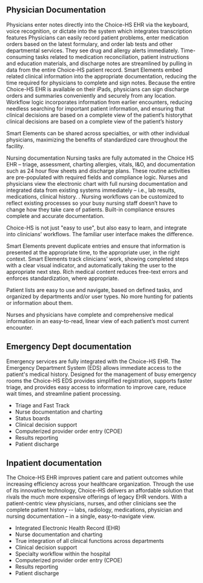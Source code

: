 ## Physician Documentation

Physicians enter notes directly into the Choice-HS EHR via the keyboard, voice recognition, or dictate into the system which integrates transcription features Physicians can easily record patient problems, enter medication orders based on the latest formulary, and order lab tests and other departmental services. They see drug and allergy alerts immediately. Time-consuming tasks related to medication reconciliation, patient instructions and education materials, and discharge notes are streamlined by pulling in data from the entire Choice-HS patient record.
Smart Elements embed related clinical information into the appropriate documentation, reducing the time required for physicians to complete and sign notes. Because the entire Choice-HS EHR is available on their iPads, physicians can sign discharge orders and summaries conveniently and securely from any location.
Workflow logic incorporates information from earlier encounters, reducing needless searching for important patient information, and ensuring that clinical decisions are based on a complete view of the patient’s historythat clinical decisions are based on a complete view of the patient’s history

Smart Elements can be shared across specialties, or with other individual physicians, maximizing the benefits of standardized care throughout the facility.

Nursing documentation
Nursing tasks are fully automated in the Choice HS EHR – triage, assessment, charting allergies, vitals, I&O, and documentation such as 24 hour flow sheets and discharge plans. These routine activities are pre-populated with required fields and compliance logic. Nurses and physicians view the electronic chart with full nursing documentation and integrated data from existing systems immediately – i.e., lab results, medications, clinical history. .
Nursing workflows can be customized to reflect existing processes so your busy nursing staff doesn’t have to change how they take care of patients. Built-in compliance ensures complete and accurate documentation.

Choice-HS is not just "easy to use", but also easy to learn, and integrate into clinicians’ workflows. The familiar user interface makes the difference.

Smart Elements prevent duplicate entries and ensure that information is presented at the appropriate time, to the appropriate user, in the right context.
Smart Elements track clinicians’ work, showing completed steps with a clear visual indicator, and automatically taking the user to the appropriate next step.
Rich medical content reduces free-text errors and enforces standardization, where appropriate.

Patient lists are easy to use and navigate, based on defined tasks, and organized by departments and/or user types. No more hunting for patients or information about them.

Nurses and physicians have complete and comprehensive medical information in an easy-to-read, linear view of each patient’s most current encounter.


## Emergency Dept documentation

Emergency services are fully integrated with the Choice-HS EHR. The Emergency Department System (EDS) allows immediate access to the patient's medical history. Designed for the management of busy emergency rooms the Choice-HS EDS provides simplified registration, supports faster triage, and provides easy access to information to improve care, reduce wait times, and streamline patient processing.
- Triage and Fast Track
- Nurse documentation and charting
- Status boards
- Clinical decision support
- Computerized provider order entry (CPOE)
- Results reporting
- Patient discharge

## Inpatient documentation

The Choice-HS EHR improves patient care and patient outcomes while increasing efficiency across your healthcare organization. Through the use of its innovative technology, Choice-HS delivers an affordable solution that rivals the much more expensive offerings of legacy EHR vendors. With a patient-centric view physicians, nurses, and other clinicians see the complete patient history -- labs, radiology, medications, physician and nursing documentation – in a single, easy-to-navigate view.

* Integrated Electronic Health Record (EHR)
* Nurse documentation and charting
* True integration of all clinical functions across departments
* Clinical decision support
* Specialty workflow within the hospital
* Computerized provider order entry (CPOE)
* Results reporting
* Patient discharge
